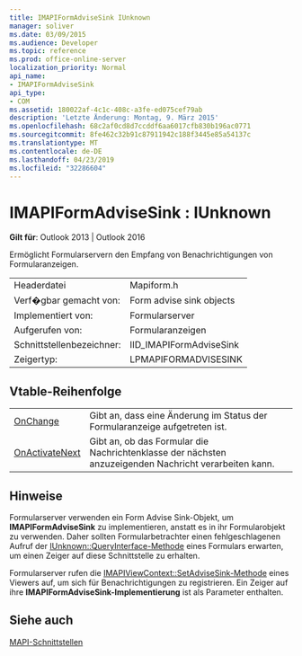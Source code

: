 ```yaml
---
title: IMAPIFormAdviseSink IUnknown
manager: soliver
ms.date: 03/09/2015
ms.audience: Developer
ms.topic: reference
ms.prod: office-online-server
localization_priority: Normal
api_name:
- IMAPIFormAdviseSink
api_type:
- COM
ms.assetid: 180022af-4c1c-408c-a3fe-ed075cef79ab
description: 'Letzte Änderung: Montag, 9. März 2015'
ms.openlocfilehash: 68c2af0cd8d7ccddf6aa6017cfb830b196ac0771
ms.sourcegitcommit: 8fe462c32b91c87911942c188f3445e85a54137c
ms.translationtype: MT
ms.contentlocale: de-DE
ms.lasthandoff: 04/23/2019
ms.locfileid: "32286604"
---
```

# <a name="imapiformadvisesink--iunknown"></a>IMAPIFormAdviseSink : IUnknown

  
  
**Gilt für**: Outlook 2013 | Outlook 2016 
  
Ermöglicht Formularservern den Empfang von Benachrichtigungen von Formularanzeigen. 
  
|||
|:-----|:-----|
|Headerdatei  <br/> |Mapiform.h  <br/> |
|Verf�gbar gemacht von:  <br/> |Form advise sink objects  <br/> |
|Implementiert von:  <br/> |Formularserver  <br/> |
|Aufgerufen von:  <br/> |Formularanzeigen  <br/> |
|Schnittstellenbezeichner:  <br/> |IID_IMAPIFormAdviseSink  <br/> |
|Zeigertyp:  <br/> |LPMAPIFORMADVISESINK  <br/> |
   
## <a name="vtable-order"></a>Vtable-Reihenfolge

|||
|:-----|:-----|
|[OnChange](imapiformadvisesink-onchange.md) <br/> |Gibt an, dass eine Änderung im Status der Formularanzeige aufgetreten ist.  <br/> |
|[OnActivateNext](imapiformadvisesink-onactivatenext.md) <br/> |Gibt an, ob das Formular die Nachrichtenklasse der nächsten anzuzeigenden Nachricht verarbeiten kann.  <br/> |
   
## <a name="remarks"></a>Hinweise

Formularserver verwenden ein Form Advise Sink-Objekt, um **IMAPIFormAdviseSink** zu implementieren, anstatt es in ihr Formularobjekt zu verwenden. Daher sollten Formularbetrachter einen fehlgeschlagenen Aufruf der [IUnknown::QueryInterface-Methode](https://msdn.microsoft.com/library/ms682521%28v=VS.85%29.aspx) eines Formulars erwarten, um einen Zeiger auf diese Schnittstelle zu erhalten. 
  
Formularserver rufen die [IMAPIViewContext::SetAdviseSink-Methode](imapiviewcontext-setadvisesink.md) eines Viewers auf, um sich für Benachrichtigungen zu registrieren. Ein Zeiger auf ihre **IMAPIFormAdviseSink-Implementierung** ist als Parameter enthalten. 
  
## <a name="see-also"></a>Siehe auch



[MAPI-Schnittstellen](mapi-interfaces.md)


